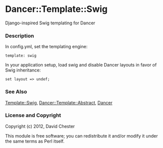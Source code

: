 # Dancer::Template::Swig

Django-inspired Swig templating for Dancer

### Description

In config.yml, set the templating engine:

    template: swig

In your application setup, load swig and disable Dancer layouts in favor of Swig inheritance:

    set layout => undef;

### See Also

[Template::Swig](http://search.cpan.org/perldoc?Template::Swig), [Dancer::Template::Abstract](http://search.cpan.org/perloc?Dancer::Template::Abstract), [Dancer](http://search.cpan.org/perldoc?Dancer)

### License and Copyright

Copyright (c) 2012, David Chester

This module is free software; you can redistribute it and/or modify it under the same terms as Perl itself.

